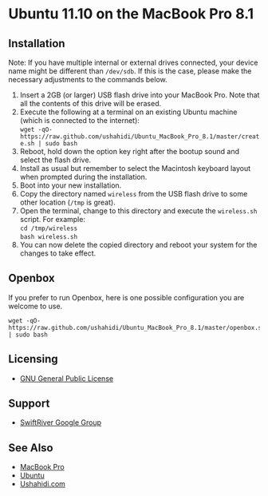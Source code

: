 # Ubuntu 11.10 on the MacBook Pro 8.1

## Installation

Note: If you have multiple internal or external drives connected, your device name might be different than `/dev/sdb`. If this is the case, please make the necessary adjustments to the commands below.

1. Insert a 2GB (or larger) USB flash drive into your MacBook Pro. Note that all the contents of this drive will be erased.
2. Execute the following at a terminal on an existing Ubuntu machine (which is connected to the internet):  
`wget -qO- https://raw.github.com/ushahidi/Ubuntu_MacBook_Pro_8.1/master/create.sh | sudo bash`
3. Reboot, hold down the option key right after the bootup sound and select the flash drive.
4. Install as usual but remember to select the Macintosh keyboard layout when prompted during the installation.
5. Boot into your new installation.
6. Copy the directory named `wireless` from the USB flash drive to some other location (`/tmp` is great).
7. Open the terminal, change to this directory and execute the `wireless.sh` script. For example:  
`cd /tmp/wireless`  
`bash wireless.sh`
8. You can now delete the copied directory and reboot your system for the changes to take effect.

## Openbox

If you prefer to run Openbox, here is one possible configuration you are welcome to use.

    wget -qO- https://raw.github.com/ushahidi/Ubuntu_MacBook_Pro_8.1/master/openbox.sh | sudo bash

## Licensing

* [GNU General Public License](http://www.gnu.org/copyleft/gpl.html)

## Support

* [SwiftRiver Google Group](http://groups.google.com/group/swiftriver)

## See Also

* [MacBook Pro](http://en.wikipedia.org/wiki/MacBook_Pro)
* [Ubuntu](http://www.ubuntu.com/)
* [Ushahidi.com](http://www.ushahidi.com/)
